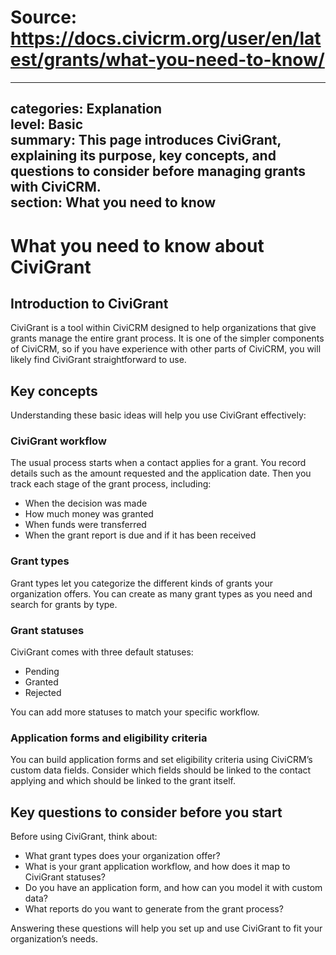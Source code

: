 # Source: https://docs.civicrm.org/user/en/latest/grants/what-you-need-to-know/

---
categories: Explanation  
level: Basic  
summary: This page introduces CiviGrant, explaining its purpose, key concepts, and questions to consider before managing grants with CiviCRM.  
section: What you need to know  
---

# What you need to know about CiviGrant

## Introduction to CiviGrant

CiviGrant is a tool within CiviCRM designed to help organizations that give grants manage the entire grant process. It is one of the simpler components of CiviCRM, so if you have experience with other parts of CiviCRM, you will likely find CiviGrant straightforward to use.

## Key concepts

Understanding these basic ideas will help you use CiviGrant effectively:

### CiviGrant workflow

The usual process starts when a contact applies for a grant. You record details such as the amount requested and the application date. Then you track each stage of the grant process, including:

- When the decision was made  
- How much money was granted  
- When funds were transferred  
- When the grant report is due and if it has been received  

### Grant types

Grant types let you categorize the different kinds of grants your organization offers. You can create as many grant types as you need and search for grants by type.

### Grant statuses

CiviGrant comes with three default statuses:

- Pending  
- Granted  
- Rejected  

You can add more statuses to match your specific workflow.

### Application forms and eligibility criteria

You can build application forms and set eligibility criteria using CiviCRM’s custom data fields. Consider which fields should be linked to the contact applying and which should be linked to the grant itself.

## Key questions to consider before you start

Before using CiviGrant, think about:

- What grant types does your organization offer?  
- What is your grant application workflow, and how does it map to CiviGrant statuses?  
- Do you have an application form, and how can you model it with custom data?  
- What reports do you want to generate from the grant process?  

Answering these questions will help you set up and use CiviGrant to fit your organization’s needs.